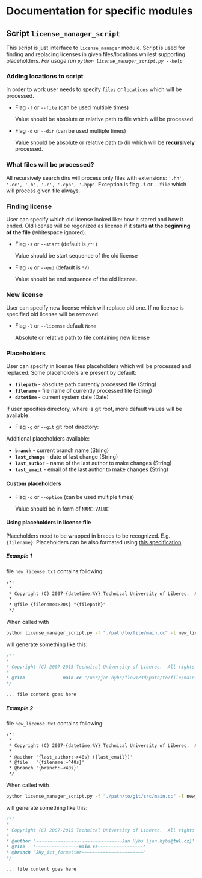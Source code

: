 # Documentation for specific modules

## Script ```license_manager_script```

This script is just interface to ```license_manager``` module.
Script is used for finding and replacing licenses in given files/locations whilest supporting placeholders.
*For usage run ```python license_manager_script.py --help```*

### Adding locations to script

In order to work user needs to specify ```files``` or ```locations``` which will be processed.

* Flag ```-f``` or ```--file``` (can be used multiple times)
  
  Value should be absolute or relative path to file which will be processed
  
* Flag ```-d``` or ```--dir``` (can be used multiple times)
  
  Value should be absolute or relative path to dir which will be **recursively** processed.
  
### What files will be processed?
All recursively search dirs will process only files with extensions: ```'.hh', '.cc', '.h', '.c', '.cpp', '.hpp'```.
Exception is flag ```-f``` or ```--file``` which will process given file always. 

### Finding license
User can specify which old license looked like: how it stared and how it ended.
Old license will be regonized as license if it starts **at the beginning of the file** (whitespace ignored).

* Flag ```-s``` or ```--start``` (default is ```/*!```)
  
  Value should be start sequence of the old license
  
* Flag ```-e``` or ```--end``` (default is ```*/```)

  Value should be end sequence of the old license.

### New license
User can specify new license which will replace old one. If no license is specified old license will be removed.

* Flag ```-l``` or ```--license``` default ```None```

  Absolute or relative path to file containing new license
  
### Placeholders
User can specify in license files placeholders which will be processed and replaced. Some placeholders are present by default:

* **```filepath```** - absolute path currently processed file (String)
* **```filename```** - file name of currently processed file (String)
* **```datetime```** - current system date (Date)

if user specifies directory, where is git root, more default values will be available

* Flag ```-g``` or ```--git``` git root directory:

Additional placeholders available:

* **```branch```** - current branch name (String)
* **```last_change```** - date of last change (String)
* **```last_author```** - name of the last author to make changes (String)
* **```last_email```** - email of the last author to make changes (String)

#### Custom placeholders

* Flag ```-o``` or ```--option``` (can be used multiple times)

  Value should be in form of ```NAME:VALUE```

#### Using placeholders in license file
Placeholders need to be wrapped in braces to be recognized. E.g. ```{filename}```.
Placeholders can be also formated using [this specification](https://docs.python.org/2/library/string.html#format-specification-mini-language).

##### Example 1

file ```new_license.txt``` contains following:


```txt
/*!
 *
 * Copyright (C) 2007-{datetime:%Y} Technical University of Liberec.  All rights reserved.
 * 
 * @file {filename:>20s} "{filepath}"
 */
 ```
 
 When called with
 ```bash
 python license_manager_script.py -f "./path/to/file/main.cc" -l new_license.txt
 ```
 
 will generate something like this:
 
 ```cc
 /*!
 *
 * Copyright (C) 2007-2015 Technical University of Liberec.  All rights reserved.
 * 
 * @file              main.cc "/usr/jan-hybs/flow123d/path/to/file/main.cc"
 */
 
 ... file content goes here
 ```
 
 
##### Example 2

file ```new_license.txt``` contains following:


```txt
/*!
 *
 * Copyright (C) 2007-{datetime:%Y} Technical University of Liberec.  All rights reserved.
 * 
 * @author '{last_author:~>40s} ({last_email})'
 * @file   '{filename:~^40s}'
 * @branch '{branch:~<40s}'
 */
 ```
 
 When called with
 ```bash
 python license_manager_script.py -f "./path/to/git/src/main.cc" -l new_license.txt -g "./path/to/git/"
 ```
 
 will generate something like this:
 
 ```cc
/*!
 *
 * Copyright (C) 2007-2015 Technical University of Liberec.  All rights reserved.
 * 
 * @author '~~~~~~~~~~~~~~~~~~~~~~~~~~~~~~~~Jan Hybs (jan.hybs@tul.cz)'
 * @file   '~~~~~~~~~~~~~~~~main.cc~~~~~~~~~~~~~~~~~'
 * @branch 'JHy_ist_formatter~~~~~~~~~~~~~~~~~~~~~~~'
 */
 
 ... file content goes here
 ```
